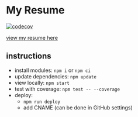 # My Resume

[![codecov](https://codecov.io/gh/NgoJunHaoJason/NgoJunHaoJason.github.io/branch/develop/graph/badge.svg?token=BMW650QJ29)](https://codecov.io/gh/NgoJunHaoJason/NgoJunHaoJason.github.io)

[view my resume here](https://ngojunhaojason.github.io)

## instructions

- install modules: `npm i` or `npm ci`
- update dependencies: `npm update`
- view locally: `npm start`
- test with coverage: `npm test -- --coverage`
- deploy:
  - `npm run deploy`
  - add CNAME (can be done in GitHub settings)
